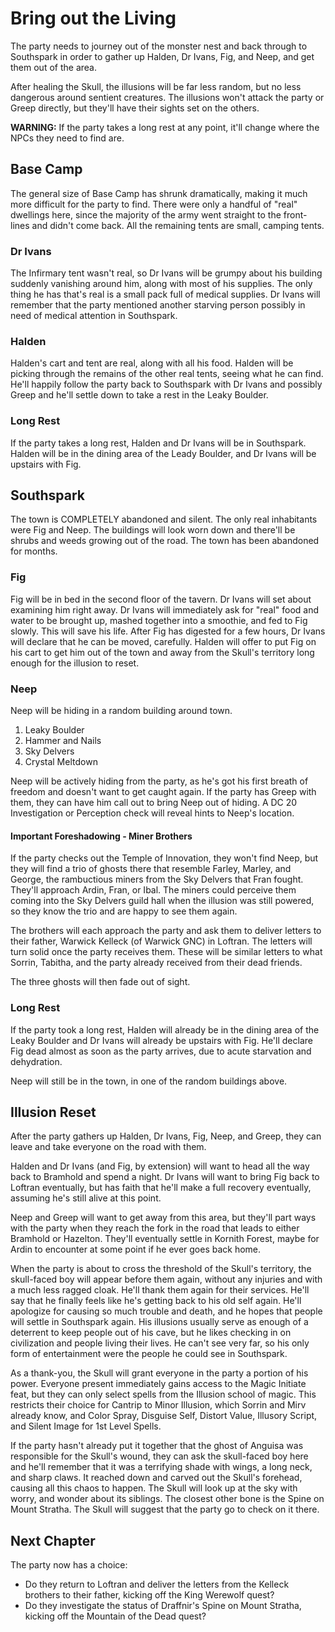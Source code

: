 # Bring out the Living
The party needs to journey out of the monster nest and back through to Southspark in order to gather up Halden, Dr Ivans, Fig, and Neep, and get them out of the area.

After healing the Skull, the illusions will be far less random, but no less dangerous around sentient creatures. The illusions won't attack the party or Greep directly, but they'll have their sights set on the others.

**WARNING:** If the party takes a long rest at any point, it'll change where the NPCs they need to find are.

## Base Camp
The general size of Base Camp has shrunk dramatically, making it much more difficult for the party to find. There were only a handful of "real" dwellings here, since the majority of the army went straight to the front-lines and didn't come back. All the remaining tents are small, camping tents.

### Dr Ivans
The Infirmary tent wasn't real, so Dr Ivans will be grumpy about his building suddenly vanishing around him, along with most of his supplies. The only thing he has that's real is a small pack full of medical supplies. Dr Ivans will remember that the party mentioned another starving person possibly in need of medical attention in Southspark.

### Halden
Halden's cart and tent are real, along with all his food. Halden will be picking through the remains of the other real tents, seeing what he can find. He'll happily follow the party back to Southspark with Dr Ivans and possibly Greep and he'll settle down to take a rest in the Leaky Boulder.

### Long Rest
If the party takes a long rest, Halden and Dr Ivans will be in Southspark. Halden will be in the dining area of the Leady Boulder, and Dr Ivans will be upstairs with Fig.

## Southspark
The town is COMPLETELY abandoned and silent. The only real inhabitants were Fig and Neep. The buildings will look worn down and there'll be shrubs and weeds growing out of the road. The town has been abandoned for months.

### Fig
Fig will be in bed in the second floor of the tavern. Dr Ivans will set about examining him right away. Dr Ivans will immediately ask for "real" food and water to be brought up, mashed together into a smoothie, and fed to Fig slowly. This will save his life. After Fig has digested for a few hours, Dr Ivans will declare that he can be moved, carefully. Halden will offer to put Fig on his cart to get him out of the town and away from the Skull's territory long enough for the illusion to reset.

### Neep
Neep will be hiding in a random building around town.
1. Leaky Boulder
2. Hammer and Nails
3. Sky Delvers
4. Crystal Meltdown

Neep will be actively hiding from the party, as he's got his first breath of freedom and doesn't want to get caught again. If the party has Greep with them, they can have him call out to bring Neep out of hiding. A DC 20 Investigation or Perception check will reveal hints to Neep's location.

#### Important Foreshadowing - Miner Brothers
If the party checks out the Temple of Innovation, they won't find Neep, but they will find a trio of ghosts there that resemble Farley, Marley, and George, the rambuctious miners from the Sky Delvers that Fran fought. They'll approach Ardin, Fran, or Ibal. The miners could perceive them coming into the Sky Delvers guild hall when the illusion was still powered, so they know the trio and are happy to see them again.

The brothers will each approach the party and ask them to deliver letters to their father, Warwick Kelleck (of Warwick GNC) in Loftran. The letters will turn solid once the party receives them. These will be similar letters to what Sorrin, Tabitha, and the party already received from their dead friends.

The three ghosts will then fade out of sight.

### Long Rest
If the party took a long rest, Halden will already be in the dining area of the Leaky Boulder and Dr Ivans will already be upstairs with Fig. He'll declare Fig dead almost as soon as the party arrives, due to acute starvation and dehydration.

Neep will still be in the town, in one of the random buildings above.

## Illusion Reset
After the party gathers up Halden, Dr Ivans, Fig, Neep, and Greep, they can leave and take everyone on the road with them.

Halden and Dr Ivans (and Fig, by extension) will want to head all the way back to Bramhold and spend a night. Dr Ivans will want to bring Fig back to Loftran eventually, but has faith that he'll make a full recovery eventually, assuming he's still alive at this point.

Neep and Greep will want to get away from this area, but they'll part ways with the party when they reach the fork in the road that leads to either Bramhold or Hazelton. They'll eventually settle in Kornith Forest, maybe for Ardin to encounter at some point if he ever goes back home.

When the party is about to cross the threshold of the Skull's territory, the skull-faced boy will appear before them again, without any injuries and with a much less ragged cloak. He'll thank them again for their services. He'll say that he finally feels like he's getting back to his old self again. He'll apologize for causing so much trouble and death, and he hopes that people will settle in Southspark again. His illusions usually serve as enough of a deterrent to keep people out of his cave, but he likes checking in on civilization and people living their lives. He can't see very far, so his only form of entertainment were the people he could see in Southspark.

As a thank-you, the Skull will grant everyone in the party a portion of his power. Everyone present immediately gains access to the Magic Initiate feat, but they can only select spells from the Illusion school of magic. This restricts their choice for Cantrip to Minor Illusion, which Sorrin and Mirv already know, and Color Spray, Disguise Self, Distort Value, Illusory Script, and Silent Image for 1st Level Spells.

If the party hasn't already put it together that the ghost of Anguisa was responsible for the Skull's wound, they can ask the skull-faced boy here and he'll remember that it was a terrifying shade with wings, a long neck, and sharp claws. It reached down and carved out the Skull's forehead, causing all this chaos to happen. The Skull will look up at the sky with worry, and wonder about its siblings. The closest other bone is the Spine on Mount Stratha. The Skull will suggest that the party go to check on it there.

## Next Chapter
The party now has a choice:
* Do they return to Loftran and deliver the letters from the Kelleck brothers to their father, kicking off the King Werewolf quest?
* Do they investigate the status of Draffnir's Spine on Mount Stratha, kicking off the Mountain of the Dead quest?

